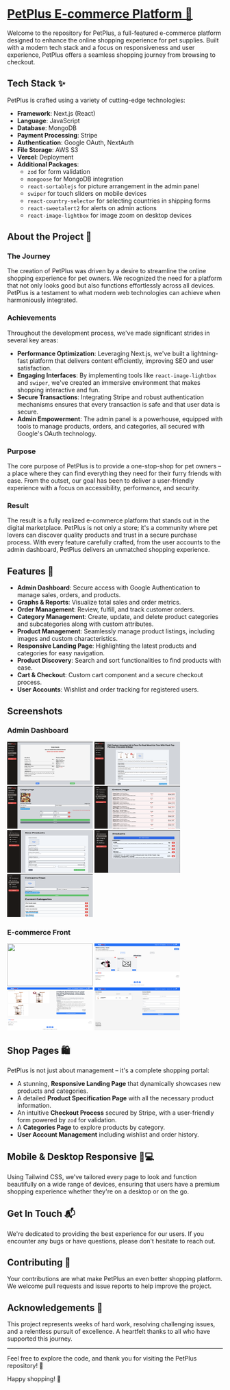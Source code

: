 
# [PetPlus E-commerce Platform 🔗](https://pet-plus-us.vercel.app/) 

Welcome to the repository for PetPlus, a full-featured e-commerce platform designed to enhance the online shopping experience for pet supplies. Built with a modern tech stack and a focus on responsiveness and user experience, PetPlus offers a seamless shopping journey from browsing to checkout.

## Tech Stack ✨

PetPlus is crafted using a variety of cutting-edge technologies:

- **Framework**: Next.js (React)
- **Language**: JavaScript
- **Database**: MongoDB
- **Payment Processing**: Stripe
- **Authentication**: Google OAuth, NextAuth
- **File Storage**: AWS S3
- **Vercel**: Deployment
- **Additional Packages**: 
  - `zod` for form validation
  - `mongoose` for MongoDB integration
  - `react-sortablejs` for picture arrangement in the admin panel
  - `swiper` for touch sliders on mobile devices
  - `react-country-selector` for selecting countries in shipping forms
  - `react-sweetalert2` for alerts on admin actions
  - `react-image-lightbox` for image zoom on desktop devices

## About the Project 📖

### The Journey
The creation of PetPlus was driven by a desire to streamline the online shopping experience for pet owners. We recognized the need for a platform that not only looks good but also functions effortlessly across all devices. PetPlus is a testament to what modern web technologies can achieve when harmoniously integrated.

### Achievements
Throughout the development process, we've made significant strides in several key areas:
- **Performance Optimization**: Leveraging Next.js, we've built a lightning-fast platform that delivers content efficiently, improving SEO and user satisfaction.
- **Engaging Interfaces**: By implementing tools like `react-image-lightbox` and `swiper`, we've created an immersive environment that makes shopping interactive and fun.
- **Secure Transactions**: Integrating Stripe and robust authentication mechanisms ensures that every transaction is safe and that user data is secure.
- **Admin Empowerment**: The admin panel is a powerhouse, equipped with tools to manage products, orders, and categories, all secured with Google's OAuth technology.

### Purpose
The core purpose of PetPlus is to provide a one-stop-shop for pet owners – a place where they can find everything they need for their furry friends with ease. From the outset, our goal has been to deliver a user-friendly experience with a focus on accessibility, performance, and security.

### Result
The result is a fully realized e-commerce platform that stands out in the digital marketplace. PetPlus is not only a store; it's a community where pet lovers can discover quality products and trust in a secure purchase process. With every feature carefully crafted, from the user accounts to the admin dashboard, PetPlus delivers an unmatched shopping experience.

## Features 🚀

- **Admin Dashboard**: Secure access with Google Authentication to manage sales, orders, and products.
- **Graphs & Reports**: Visualize total sales and order metrics.
- **Order Management**: Review, fulfill, and track customer orders.
- **Category Management**: Create, update, and delete product categories and subcategories along with custom attributes.
- **Product Management**: Seamlessly manage product listings, including images and custom characteristics.
- **Responsive Landing Page**: Highlighting the latest products and categories for easy navigation.
- **Product Discovery**: Search and sort functionalities to find products with ease.
- **Cart & Checkout**: Custom cart component and a secure checkout process.
- **User Accounts**: Wishlist and order tracking for registered users.

## Screenshots
### Admin Dashboard
<img src="/public/screenshots/admin/s1.png" width="200" height="100"/> <img src="/public/screenshots/admin/s2.png" width="200" height="100"/> <img src="/public/screenshots/admin/s3.png" width="200" height="100"/> <img src="/public/screenshots/admin/s4.png" width="200" height="100"/>  <img src="/public/screenshots/admin/s5.png" width="200" height="100"/> <img src="/public/screenshots/admin/s6.png" width="200" height="100"/> <img src="/public/screenshots/admin/s7.png" width="200" height="100"/> 

### E-commerce Front

<img src="/public/screenshots/user/ss1.png" width="200" height="100"/> <img src="/public/screenshots/user/ss2.png" width="200" height="100"/> <img src="/public/screenshots/user/ss3.png" width="200" height="100"/> <img src="/public/screenshots/user/ss4.png" width="200" height="100"/> 



## Shop Pages 🛍️

PetPlus is not just about management – it's a complete shopping portal:

- A stunning, **Responsive Landing Page** that dynamically showcases new products and categories.
- A detailed **Product Specification Page** with all the necessary product information.
- An intuitive **Checkout Process** secured by Stripe, with a user-friendly form powered by `zod` for validation.
- A **Categories Page** to explore products by category.
- **User Account Management** including wishlist and order history.

## Mobile & Desktop Responsive 📱💻

Using Tailwind CSS, we've tailored every page to look and function beautifully on a wide range of devices, ensuring that users have a premium shopping experience whether they're on a desktop or on the go.

## Get In Touch 📬

We're dedicated to providing the best experience for our users. If you encounter any bugs or have questions, please don't hesitate to reach out.

## Contributing 🤝

Your contributions are what make PetPlus an even better shopping platform. We welcome pull requests and issue reports to help improve the project.

## Acknowledgements 🙏

This project represents weeks of hard work, resolving challenging issues, and a relentless pursuit of excellence. A heartfelt thanks to all who have supported this journey.

---

Feel free to explore the code, and thank you for visiting the PetPlus repository! 🌟

Happy shopping! 🐾
